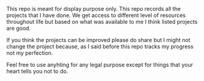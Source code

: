 This repo is meant for display purpose only. 
This repo records all the projects that I have done.
We get access to different level of resources throughout life but based on what was available to me I think listed projects are good.


If you think the projects can be improved please do share but I might not change the project because, as I said before this repo tracks my progress not my perfection.

Feel free to use anyhting for any legal purpose except for things that your heart tells you not to do.
